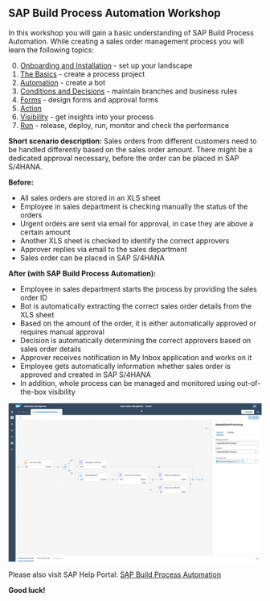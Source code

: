 ## SAP Build Process Automation Workshop

In this workshop you will gain a basic understanding of SAP Build Process Automation.
While creating a sales order management process you will learn the following topics:

0. [Onboarding and Installation](0%20Onboarding%20and%20Installation/README.md) - set up your landscape
1. [The Basics](1%20The%20Basics/readme.md) - create a process project
2. [Automation](2%20Automation/readme.md) - create a bot
3. [Conditions and Decisions](3%20Conditions%20and%20Decisions/readme.md) - maintain branches and business rules
4. [Forms](4%20Forms/readme.md) - design forms and approval forms
5. [Action](5%20Action/readme.md)
5. [Visibility](6%20Visibility/readme.md) - get insights into your process
6. [Run](7%20Run/readme.md) - release, deploy, run, monitor and check the performance

**Short scenario description:**
Sales orders from different customers need to be handled differently based on the sales order amount. There might be a dedicated approval necessary, before the order can be placed in SAP S/4HANA.

**Before:**
- All sales orders are stored in an XLS sheet
- Employee in sales department is checking manually the status of the orders
- Urgent orders are sent via email for approval, in case they are above a certain amount
- Another XLS sheet is checked to identify the correct approvers
- Approver replies via email to the sales department
- Sales order can be placed in SAP S/4HANA

**After (with SAP Build Process Automation):**
- Employee in sales department starts the process by providing the sales order ID
- Bot is automatically extracting the correct sales order details from the XLS sheet
- Based on the amount of the order, it is either automatically approved or requires manual approval
- Decision is automatically determining the correct approvers based on sales order details
- Approver receives notification in My Inbox application and works on it
- Employee gets automatically information whether sales order is approved and created in SAP S/4HANA
- In addition, whole process can be managed and monitored using out-of-the-box visibility

![](./SalesOrderManagement.png)

Please also visit SAP Help Portal: [SAP Build Process Automation](https://help.sap.com/viewer/a331c4ef0a9d48a89c779fd449c022e7/Cloud/en-US/c20b4e77201b4cde9ce4227e21850deb.html) 

**Good luck!**
